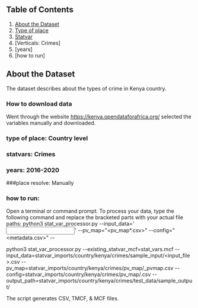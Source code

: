 ## Table of Contents

1. [About the Dataset](#about-the-dataset)
2. [Type of place](#about-the-import)
3. [Statvar](#statvar)
4. [Verticals: Crimes]
5. [years]
6. [how to run]

## About the Dataset
The dataset describes about the types of crime in Kenya country. 

### How to download data 
Went through the website https://kenya.opendataforafrica.org/ selected the variables manually and downloaded.

### type of place: Country level

### statvars:  Crimes

### years: 2016-2020

###place resolve: Manually

### how to run: 

Open a terminal or command prompt.
To process your data, type the following command and replace the bracketed parts with your actual file paths:
python3 stat_var_processor.py --input_data='<input csv>' --pv_map="<pv_map*.csv>"  --config="<metadata.csv>"  --

python3 stat_var_processor.py --existing_statvar_mcf=stat_vars.mcf --input_data=statvar_imports/country/kenya/crimes/sample_input/<input_file>.csv --pv_map=statvar_imports/country/kenya/crimes/pv_map/_pvmap.csv --config=statvar_imports/country/kenya/crimes/pv_map/.csv --output_path=statvar_imports/country/kenya/crimes/test_data/sample_output/

The script generates CSV, TMCF, & MCF files.


